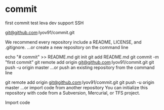 # commit
first commit
test
leva dev support
 SSH

git@github.com:lyov91/commit.git

We recommend every repository include a README, LICENSE, and .gitignore.
…or create a new repository on the command line

echo "# commit" >> README.md
git init
git add README.md
git commit -m "first commit"
git remote add origin git@github.com:lyov91/commit.git
git push -u origin master
…or push an existing repository from the command line

git remote add origin git@github.com:lyov91/commit.git
git push -u origin master
…or import code from another repository
You can initialize this repository with code from a Subversion, Mercurial, or TFS project.

Import code
